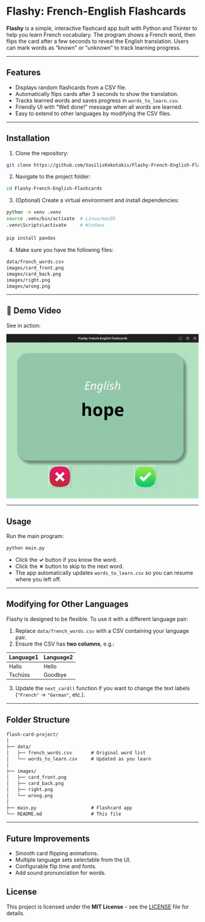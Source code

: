 
# **Flashy: French-English Flashcards**

**Flashy** is a simple, interactive flashcard app built with Python and Tkinter to help you learn French vocabulary. The program shows a French word, then flips the card after a few seconds to reveal the English translation. Users can mark words as “known” or “unknown” to track learning progress.

---

## **Features**

* Displays random flashcards from a CSV file.
* Automatically flips cards after 3 seconds to show the translation.
* Tracks learned words and saves progress in `words_to_learn.csv`.
* Friendly UI with “Well done!” message when all words are learned.
* Easy to extend to other languages by modifying the CSV files.

---

## **Installation**

1. Clone the repository:

```bash
git clone https://github.com/VasilisKokotakis/Flashy-French-English-Flashcards.git
```

2. Navigate to the project folder:

```bash
cd Flashy-French-English-Flashcards
```

3. (Optional) Create a virtual environment and install dependencies:

```bash
python -m venv .venv
source .venv/bin/activate  # Linux/macOS
.venv\Scripts\activate     # Windows

pip install pandas
```

4. Make sure you have the following files:

```
data/french_words.csv
images/card_front.png
images/card_back.png
images/right.png
images/wrong.png
```
---

## 🎥 Demo Video

See in action:

![Demo](demo/demo.gif)


---

## **Usage**

Run the main program:

```bash
python main.py
```

* Click the **✓** button if you know the word.
* Click the **✗** button to skip to the next word.
* The app automatically updates `words_to_learn.csv` so you can resume where you left off.

---

## **Modifying for Other Languages**

Flashy is designed to be flexible. To use it with a different language pair:

1. Replace `data/french_words.csv` with a CSV containing your language pair.
2. Ensure the CSV has **two columns**, e.g.:

| Language1 | Language2 |
| --------- | --------- |
| Hallo     | Hello     |
| Tschüss   | Goodbye   |

3. Update the `next_card()` function if you want to change the text labels (`"French"` → `"German"`, etc.).

---

## **Folder Structure**

```
flash-card-project/
│
├── data/
│   ├── french_words.csv       # Original word list
│   └── words_to_learn.csv     # Updated as you learn
│
├── images/
│   ├── card_front.png
│   ├── card_back.png
│   ├── right.png
│   └── wrong.png
│
├── main.py                    # Flashcard app
└── README.md                  # This file
```

---

## **Future Improvements**

* Smooth card flipping animations.
* Multiple language sets selectable from the UI.
* Configurable flip time and fonts.
* Add sound pronunciation for words.

## License

This project is licensed under the **MIT License** – see the [LICENSE](LICENSE) file for details.


